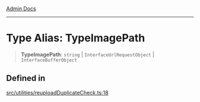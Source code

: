 [Admin Docs](/)

***

# Type Alias: TypeImagePath

> **TypeImagePath**: `string` \| `InterfaceUrlRequestObject` \| `InterfaceBufferObject`

## Defined in

[src/utilities/reuploadDuplicateCheck.ts:18](https://github.com/Suyash878/talawa-api/blob/cfd688207611ba245c99edd8dbaccb2cdbf6a043/src/utilities/reuploadDuplicateCheck.ts#L18)
